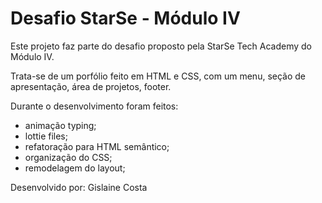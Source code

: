 # Desafio StarSe - Módulo IV
Este projeto faz parte do desafio proposto pela StarSe Tech Academy do Módulo IV. 

Trata-se de um porfólio feito em HTML e CSS, com um menu, seção de apresentação, área de projetos, footer. 

Durante o desenvolvimento foram feitos:
- animação typing;
- lottie files; 
- refatoração para HTML semântico;
- organização do CSS;
- remodelagem do layout;

Desenvolvido por: Gislaine Costa